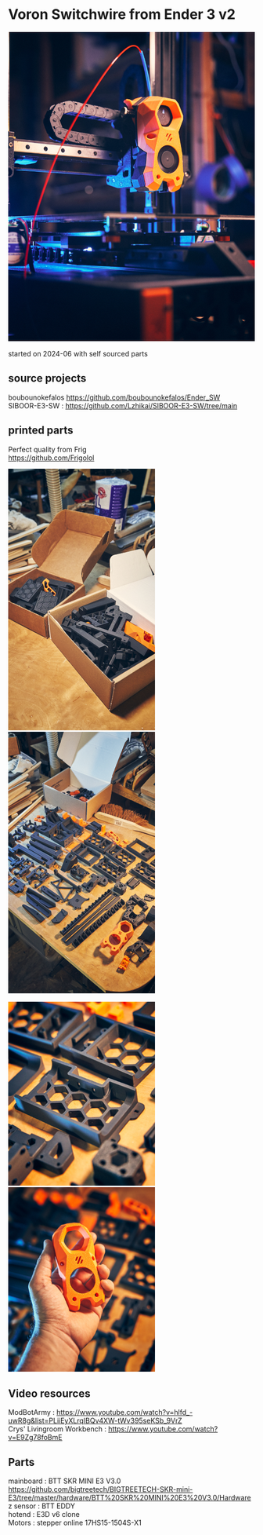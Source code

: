 # Voron Switchwire from Ender 3 v2

![printer_picture](https://github.com/albworkshop/e3v2-switchwire/blob/master/pictures/DSC04953.jpg?raw=true)


started on 2024-06 with self sourced parts

## source projects
boubounokefalos https://github.com/boubounokefalos/Ender_SW  
SIBOOR-E3-SW : https://github.com/Lzhikai/SIBOOR-E3-SW/tree/main

## printed parts 
Perfect quality from Frig  
https://github.com/Frigolol  

<img src="https://github.com/albworkshop/e3v2-switchwire/blob/master/pictures/DSC04746.jpg?raw=true" width="300"> <img src="https://github.com/albworkshop/e3v2-switchwire/blob/master/pictures/DSC04747.jpg?raw=true" width="300">

<img src="https://github.com/albworkshop/e3v2-switchwire/blob/master/pictures/DSC04752%201.jpg?raw=true" width="300"> <img src="https://github.com/albworkshop/e3v2-switchwire/blob/master/pictures/DSC04749%201.jpg?raw=true" width="300">


## Video resources
ModBotArmy : https://www.youtube.com/watch?v=hlfd_-uwR8g&list=PLiiEyXLrqIBQv4XW-tWv395seKSb_9VrZ  
Crys' Livingroom Workbench : https://www.youtube.com/watch?v=E9Zg78foBmE

## Parts
mainboard : BTT SKR MINI E3 V3.0 https://github.com/bigtreetech/BIGTREETECH-SKR-mini-E3/tree/master/hardware/BTT%20SKR%20MINI%20E3%20V3.0/Hardware  
z sensor : BTT EDDY  
hotend : E3D v6 clone  
Motors : stepper online 17HS15-1504S-X1  
